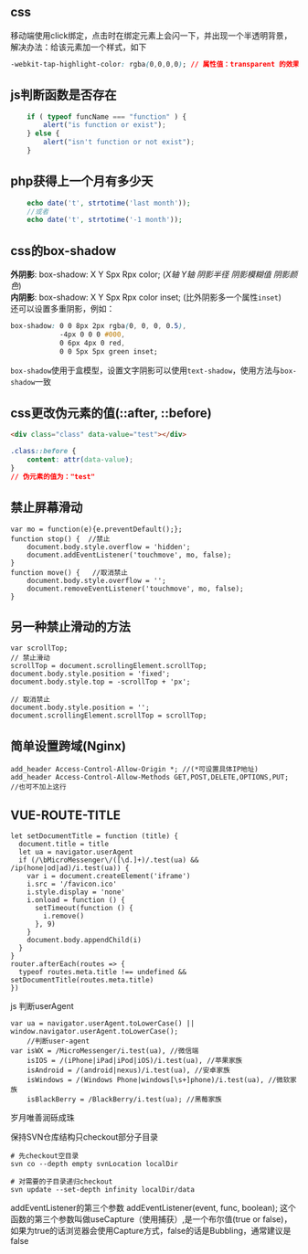 css
------------------
移动端使用click绑定，点击时在绑定元素上会闪一下，并出现一个半透明背景，解决办法：给该元素加一个样式，如下
```CSS
-webkit-tap-highlight-color: rgba(0,0,0,0); // 属性值：transparent 的效果一样
```

js判断函数是否存在
------------------
```javascript
    if ( typeof funcName === "function" ) {
        alert("is function or exist");
    } else {
        alert("isn't function or not exist");
    }
```

php获得上一个月有多少天
--------------------
```php
    echo date('t', strtotime('last month'));
    //或者
    echo date('t', strtotime('-1 month'));
```

css的box-shadow
-------------------
**外阴影**: box-shadow: X Y Spx Rpx color; (*X轴 Y轴 阴影半径 阴影模糊值 阴影颜色*)  
**内阴影**: box-shadow: X Y Spx Rpx color inset; (比外阴影多一个属性`inset`)  
还可以设置多重阴影，例如：
```CSS
box-shadow: 0 0 8px 2px rgba(0, 0, 0, 0.5),
            -4px 0 0 0 #000,
            0 6px 4px 0 red,
            0 0 5px 5px green inset;
```
`box-shadow`使用于盒模型，设置文字阴影可以使用`text-shadow`，使用方法与`box-shadow`一致

css更改伪元素的值(::after, ::before)
--------------
```html
<div class="class" data-value="test"></div>
```
```css
.class::before {
    content: attr(data-value);
}
// 伪元素的值为："test"
```


禁止屏幕滑动
----------------
```JS
var mo = function(e){e.preventDefault();};
function stop() {  //禁止
    document.body.style.overflow = 'hidden';
    document.addEventListener('touchmove', mo, false);
}
function move() {   //取消禁止
    document.body.style.overflow = '';
    document.removeEventListener('touchmove', mo, false);
}
```

另一种禁止滑动的方法
-------------------
```JS
var scrollTop;
// 禁止滑动
scrollTop = document.scrollingElement.scrollTop;
document.body.style.position = 'fixed';
document.body.style.top = -scrollTop + 'px';

// 取消禁止
document.body.style.position = '';
document.scrollingElement.scrollTop = scrollTop;
```

简单设置跨域(Nginx)
----------------
```
add_header Access-Control-Allow-Origin *; //(*可设置具体IP地址)
add_header Access-Control-Allow-Methods GET,POST,DELETE,OPTIONS,PUT; //也可不加上这行
```

VUE-ROUTE-TITLE
----------------------
```JS
let setDocumentTitle = function (title) {
  document.title = title
  let ua = navigator.userAgent
  if (/\bMicroMessenger\/([\d.]+)/.test(ua) && /ip(hone|od|ad)/i.test(ua)) {
    var i = document.createElement('iframe')
    i.src = '/favicon.ico'
    i.style.display = 'none'
    i.onload = function () {
      setTimeout(function () {
        i.remove()
      }, 9)
    }
    document.body.appendChild(i)
  }
}
router.afterEach(routes => {
  typeof routes.meta.title !== undefined && setDocumentTitle(routes.meta.title)
})
```

js 判断userAgent
```JS
var ua = navigator.userAgent.toLowerCase() || window.navigator.userAgent.toLowerCase();
    //判断user-agent
var isWX = /MicroMessenger/i.test(ua), //微信端
    isIOS = /(iPhone|iPad|iPod|iOS)/i.test(ua), //苹果家族
    isAndroid = /(android|nexus)/i.test(ua), //安卓家族
    isWindows = /(Windows Phone|windows[\s+]phone)/i.test(ua), //微软家族
    isBlackBerry = /BlackBerry/i.test(ua); //黑莓家族
```

岁月唯善润砾成珠

保持SVN仓库结构只checkout部分子目录
```
# 先checkout空目录
svn co --depth empty svnLocation localDir

# 对需要的子目录递归checkout
svn update --set-depth infinity localDir/data
```

addEventListener的第三个参数
addEventListener(event, func, boolean);
这个函数的第三个参数叫做useCapture（使用捕获）,是一个布尔值(true or false)，如果为true的话浏览器会使用Capture方式，false的话是Bubbling，通常建议是false